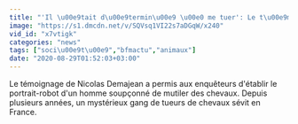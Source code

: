 ```yaml
---
title: "'Il \u00e9tait d\u00e9termin\u00e9 \u00e0 me tuer': Le t\u00e9moignage de Nicolas Demajean a permis aux enqu\u00eateurs d'\u00e9tablir le portrait-robot d'un homme soup\u00e7onn\u00e9 de mutiler des chevaux"
image: "https://s1.dmcdn.net/v/SQVsq1VI22s7aDGqW/x240"
vid_id: "x7vtigk"
categories: "news"
tags: ["soci\u00e9t\u00e9","bfmactu","animaux"]
date: "2020-08-29T01:52:03+03:00"
---
```

Le témoignage de Nicolas Demajean a permis aux enquêteurs d'établir le portrait-robot d'un homme soupçonné de mutiler des chevaux. Depuis plusieurs années, un mystérieux gang de tueurs de chevaux sévit en France.

